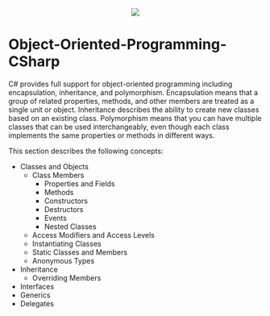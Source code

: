 <p align="center"><a href="http://telerikacademy.com//"><img src="https://github.com/tddold/Telerik-Academy/blob/master/Programming%20with%20C%23/1.%20C%23%20Fundamentals%20I/Presentation/Telerik.png" /></a></p>

# Object-Oriented-Programming-CSharp
C# provides full support for object-oriented programming including encapsulation, inheritance, and polymorphism. Encapsulation means that a group of related properties, methods, and other members are treated as a single unit or object. Inheritance describes the ability to create new classes based on an existing class. Polymorphism means that you can have multiple classes that can be used interchangeably, even though each class implements the same properties or methods in different ways. 

This section describes the following concepts: 
* Classes and Objects 
  * Class Members 
    * Properties and Fields 
    * Methods
    * Constructors 
    * Destructors 
    * Events 
    * Nested Classes 
  * Access Modifiers and Access Levels 
  * Instantiating Classes 
  * Static Classes and Members 
  * Anonymous Types
* Inheritance 
  * Overriding Members 
* Interfaces
* Generics 
* Delegates
